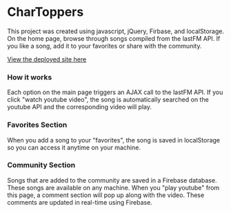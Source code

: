 # CharToppers

<p>This project was created using javascript, jQuery, Firbase, and localStorage.  On the home page, browse through songs compiled from the lastFM API.  If you like a song, add it to your favorites or share with the community.</p>

[View the deployed site here](https://kevinthomaskane.github.io/Project-1/)

<h3>How it works</h3>
<p>Each option on the main page triggers an AJAX call to the lastFM API.  If you click "watch youtube video", the song is automatically searched on the youtube API and the corresponding video will play.</p>

<h3>Favorites Section</h3>
<p>When you add a song to your "favorites", the song is saved in localStorage so you can access it anytime on your machine. </p>

<h3>Community Section</h3>
<p>Songs that are added to the community are saved in a Firebase database.  These songs are available on any machine.  When you "play youtube" from this page, a comment section will pop up along with the video.  These comments are updated in real-time using Firebase.</p>
